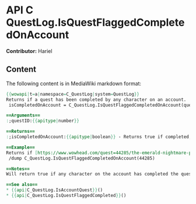 # API C QuestLog.IsQuestFlaggedCompletedOnAccount

**Contributor:** Hariel

## Content

The following content is in MediaWiki markdown format:

```mediawiki
{{wowapi|t=a|namespace=C_QuestLog|system=QuestLog}}
Returns if a quest has been completed by any character on an account.
 isCompletedOnAccount = C_QuestLog.IsQuestFlaggedCompletedOnAccount(questID)

==Arguments==
:;questID:{{apitype|number}}

==Returns==
:;isCompletedOnAccount:{{apitype|boolean}} - Returns true if completed; returns false if not completed or if the questID is invalid.

==Example==
Returns if [https://www.wowhead.com/quest=44285/the-emerald-nightmare-piercing-the-veil The Emerald Nightmare: Piercing the Veil] has been completed by any character on the account.
 /dump C_QuestLog.IsQuestFlaggedCompletedOnAccount(44285)

==Notes==
Will return true if any character on the account has completed the quest, whether the quest is an account-wide quest or not.

==See also==
* {{api|C_QuestLog.IsAccountQuest}}()
* {{api|C_QuestLog.IsQuestFlaggedCompleted}}()
```
